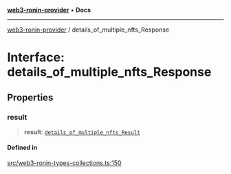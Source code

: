[**web3-ronin-provider**](../README.md) • **Docs**

***

[web3-ronin-provider](../globals.md) / details\_of\_multiple\_nfts\_Response

# Interface: details\_of\_multiple\_nfts\_Response

## Properties

### result

> **result**: [`details_of_multiple_nfts_Result`](details_of_multiple_nfts_Result.md)

#### Defined in

[src/web3-ronin-types-collections.ts:150](https://github.com/chuacw/web3-ronin-provider/blob/7251b9677bbb79d30e6a4204bfabcc38fab6aa15/src/web3-ronin-types-collections.ts#L150)
